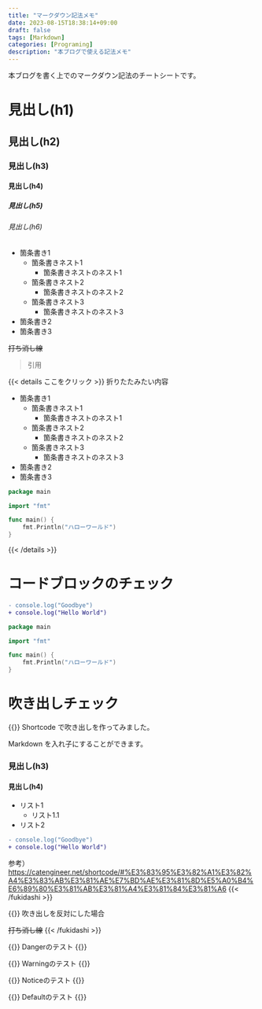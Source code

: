 ```yaml
---
title: "マークダウン記法メモ"
date: 2023-08-15T18:38:14+09:00
draft: false
tags: [Markdown]
categories: [Programing]
description: "本ブログで使える記法メモ"
---
```


本ブログを書く上でのマークダウン記法のチートシートです。


# 見出し(h1)
## 見出し(h2)
### 見出し(h3)
#### 見出し(h4)
##### 見出し(h5)
###### 見出し(h6)


- 箇条書き1
    - 箇条書きネスト1
        - 箇条書きネストのネスト1
    - 箇条書きネスト2
        - 箇条書きネストのネスト2
    - 箇条書きネスト3
        - 箇条書きネストのネスト3
- 箇条書き2 
- 箇条書き3

~~打ち消し線~~

> 引用

{{< details ここをクリック >}}
折りたたみたい内容
- 箇条書き1
    - 箇条書きネスト1
        - 箇条書きネストのネスト1
    - 箇条書きネスト2
        - 箇条書きネストのネスト2
    - 箇条書きネスト3
        - 箇条書きネストのネスト3
- 箇条書き2 
- 箇条書き3

```go {name="main.go"}
package main

import "fmt"

func main() {
    fmt.Println("ハローワールド")
}
```
{{< /details >}}


# コードブロックのチェック
```diff
- console.log("Goodbye")
+ console.log("Hello World")
```
```go {linenos=false,hl_lines=[3,"5-7"],name="main.go"}
package main

import "fmt"

func main() {
    fmt.Println("ハローワールド")
}
```

# 吹き出しチェック
{{<fukidashi position="left" path="doflamingo.png">}}
Shortcode で吹き出しを作ってみました。

Markdown を入れ子にすることができます。

### 見出し(h3)
#### 見出し(h4)

- リスト1
  - リスト1.1
- リスト2

```diff
- console.log("Goodbye")
+ console.log("Hello World")
```

参考）https://catengineer.net/shortcode/#%E3%83%95%E3%82%A1%E3%82%A4%E3%83%AB%E3%81%AE%E7%BD%AE%E3%81%8D%E5%A0%B4%E6%89%80%E3%81%AB%E3%81%A4%E3%81%84%E3%81%A6
{{< /fukidashi >}}

{{<fukidashi position="right" path="ryota.png">}}
吹き出しを反対にした場合

~~打ち消し線~~
{{< /fukidashi >}}

{{<alert type="danger">}}
Dangerのテスト
{{</alert>}}

{{<alert type="warning">}}
Warningのテスト
{{</alert>}}

{{<alert type="notice">}}
Noticeのテスト
{{</alert>}}

{{<alert type="default">}}
Defaultのテスト
{{</alert>}}
